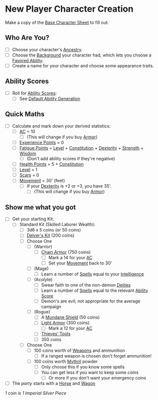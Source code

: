 # New Player Character Creation
Make a copy of the [Base Character Sheet](Characters/Base%20Character%20Sheet.md) to fill out.
## Who Are You?
- [ ] Choose your character's [Ancestry](../Player%20Characters/Ancenstries/Ancestry.md).
- [ ] Choose the [Background](../Player%20Characters/Backgrounds.md) your character had, which lets you choose a [Favored Ability](../Player%20Characters/Favored%20Ability.md).
- [ ] Create a name for your character and choose some appearance traits.
## Ability Scores
- [ ] Roll for [Ability Scores](../Player%20Characters/Chosen%20Statistics/Ability%20Scores.md):
	- [ ] See [Default Ability Generation](Default%20Ability%20Generation.md)
## Quick Maths
- [ ] Calculate and mark down your derived statistics:
	- [ ] [AC](../Player%20Characters/Derived%20Statistics/Armor%20Class.md) = 10
		- [ ] (This will change if you buy [Armor](../Items/Armor.md))
	- [ ] [Experience Points](../Player%20Characters/Derived%20Statistics/Experience%20Points.md) = 0
	- [ ] [Fatigue Points](../Player%20Characters/Derived%20Statistics/Fatigue%20Points.md) = [Level](../Player%20Characters/Derived%20Statistics/Level.md) + [Constitution](../Player%20Characters/Chosen%20Statistics/Constitution.md) + [Dexterity](../Player%20Characters/Chosen%20Statistics/Dexterity.md) + [Strength](../Player%20Characters/Chosen%20Statistics/Strength.md) + [Wisdom](../Player%20Characters/Chosen%20Statistics/Wisdom.md)
		- [ ] (Don't add ability scores if they're negative)
	- [ ] [Health Points](../Player%20Characters/Derived%20Statistics/Health%20Points.md) = 5 + [Constitution](../Player%20Characters/Chosen%20Statistics/Constitution.md)
	- [ ] [Level](../Player%20Characters/Derived%20Statistics/Level.md) = 1
	- [ ] [Scars](../Player%20Characters/Derived%20Statistics/Scars.md) = 0
	- [ ] [Movement](../Game%20Procedures/Movement.md) = 30' (feet)
		- [ ] If your [Dexterity](../Player%20Characters/Chosen%20Statistics/Dexterity.md) is +2 or +3, you have 35'.
			- [ ] (This will change if you buy [Armor](../Items/Armor.md))
## Show me what you got
- [ ] Get your starting Kit:
	- [ ] Standard Kit (Skilled Laborer Wealth):
		- [ ] 3d6 x 5 coins (or 50 coins)
		- [ ] [Delver's Kit](../Items/Delver's%20Kit.md) (200 coins)
		- [ ] Choose One
			- [ ] (Warrior) 
				- [ ] [Chain Armor](../Items/Individual%20Item%20Cards/Armors/Mundane%20Armors/Chain%20Armor.md) (750 coins)
					- [ ] Mark a 14 for your [AC](../Player%20Characters/Derived%20Statistics/Armor%20Class.md)
					- [ ] Set your [Movement](../Game%20Procedures/Movement.md) back to 30'
			- [ ] (Mage) 
				- [ ] Learn a number of [Spells](../Magic/Spells.md) equal to your [Intelligence](../Player%20Characters/Chosen%20Statistics/Intelligence.md)
			- [ ] (Acolyte) 
				- [ ] Swear faith to one of the non-demon [Deities](../Magic/Spells/Deities/Deities.md)
				- [ ] Learn a number of [Spells](../Magic/Spells.md) equal to the relevant [Ability Score](../Player%20Characters/Chosen%20Statistics/Ability%20Scores.md)
				- [ ] Demon's are evil; not appropriate for the average campaign
			- [ ] (Rogue) 
				- [ ] A [Mundane Shield](../Items/Individual%20Item%20Cards/Armors/Mundane%20Armors/Mundane%20Shield.md) (50 coins)
				- [ ] [Light Armor](../Items/Individual%20Item%20Cards/Armors/Mundane%20Armors/Light%20Armor.md) (300 coins)
					- [ ] Mark a 12 for your [AC](../Player%20Characters/Derived%20Statistics/Armor%20Class.md)
				- [ ] [Thieves' Tools](../Items/Individual%20Item%20Cards/Gear/50%20Coins/Thieves'%20Tools.md)
				- [ ] 350 coins
		- [ ] Choose One
			- [ ] 100 coins worth of [Weapons](../Items/Weapons.md) and ammunition
				- [ ] If a ranged weapon is chosen don't forget ammunition!
			- [ ] 100 coins worth [Mythril](../Magic/Mythril.md) powder
				- [ ] Only choose this if you know some spells
				- [ ] You can get less if you want to keep some coins
					- [ ] Or more if you don't want your emergency coins
- [ ] The *party* starts with a [Horse](../Items/Individual%20Item%20Cards/Gear/250%20Coins/Horse,%20Draft.md) and [Wagon](../Items/Individual%20Item%20Cards/Gear/250%20Coins/Wagon.md)

*1 coin is 1 Imperial Silver Piece*
